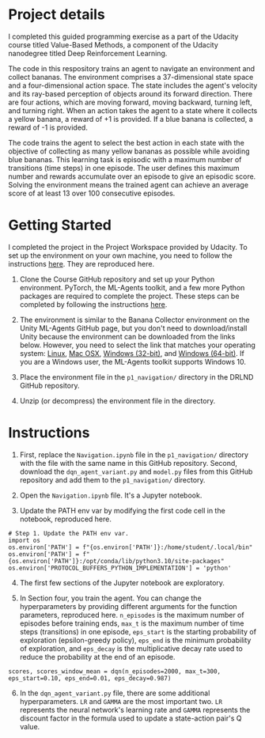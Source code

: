 # Project details

I completed this guided programming exercise as a part of the Udacity course titled Value-Based Methods, a component of the Udacity nanodegree titled Deep Reinforcement Learning.

The code in this respository trains an agent to navigate an environment and collect bananas. The environment comprises a 37-dimensional state space and a four-dimensional action space. The state includes the agent's velocity and its ray-based perception of objects around its forward direction. There are four actions, which are moving forward, moving backward, turning left, and turning right. When an action takes the agent to a state where it collects a yellow banana, a reward of +1 is provided. If a blue banana is collected, a reward of -1 is provided.

The code trains the agent to select the best action in each state with the objective of collecting as many yellow bananas as possible while avoiding blue bananas. This learning task is episodic with a maximum number of transitions (time steps) in one episode. The user defines this maximum number and rewards accumulate over an episode to give an episodic score. Solving the environment means the trained agent can achieve an average score of at least 13 over 100 consecutive episodes.

# Getting Started

I completed the project in the Project Workspace provided by Udacity. To set up the environment on your own machine, you need to follow the instructions [here]([https://pages.github.com/](https://github.com/udacity/deep-reinforcement-learning/tree/master/p1_navigation#getting-started)). They are reproduced here.

1. Clone the Course GitHub repository and set up your Python environment. PyTorch, the ML-Agents toolkit, and a few more Python packages are required to complete the project. These steps can be completed by following the instructions [here](https://github.com/udacity/Value-based-methods#dependencies).

2. The environment is similar to the Banana Collector environment on the Unity ML-Agents GitHub page, but you don't need to download/install Unity because the environment can be downloaded from the links below. However, you need to select the link that matches your operating system: [Linux](https://s3-us-west-1.amazonaws.com/udacity-drlnd/P1/Banana/Banana_Linux.zip), [Mac OSX](https://s3-us-west-1.amazonaws.com/udacity-drlnd/P1/Banana/Banana.app.zip), [Windows (32-bit)](https://s3-us-west-1.amazonaws.com/udacity-drlnd/P1/Banana/Banana_Windows_x86.zip), and [Windows (64-bit)](https://s3-us-west-1.amazonaws.com/udacity-drlnd/P1/Banana/Banana_Windows_x86_64.zip). If you are a Windows user, the ML-Agents toolkit supports Windows 10.

3. Place the environment file in the `p1_navigation/` directory in the DRLND GitHub repository.
  
4. Unzip (or decompress) the environment file in the directory.

# Instructions

1. First, replace the `Navigation.ipynb` file in the `p1_navigation/` directory with the file with the same name in this GitHub repository. Second, download the `dqn_agent_variant.py` and `model.py` files from this GitHub repository and add them to the `p1_navigation/` directory.

2. Open the `Navigation.ipynb` file. It's a Jupyter notebook.

3. Update the PATH env var by modifying the first code cell in the notebook, reproduced here.

```
# Step 1. Update the PATH env var. 
import os
os.environ['PATH'] = f"{os.environ['PATH']}:/home/student/.local/bin"
os.environ['PATH'] = f"{os.environ['PATH']}:/opt/conda/lib/python3.10/site-packages"
os.environ['PROTOCOL_BUFFERS_PYTHON_IMPLEMENTATION'] = 'python'
```

4. The first few sections of the Jupyter notebook are exploratory.

5. In Section four, you train the agent. You can change the hyperparameters by providing different arguments for the function parameters, reproduced here. `n_episodes` is the maximum number of episodes before training ends, `max_t` is the maximum number of time steps (transitions) in one episode, `eps_start` is the starting probability of exploration (epsilon-greedy policy), `eps_end` is the minimum probability of exploration, and `eps_decay` is the multiplicative decay rate used to reduce the probability at the end of an episode.

```
scores, scores_window_mean = dqn(n_episodes=2000, max_t=300, eps_start=0.10, eps_end=0.01, eps_decay=0.987)
```

6. In the `dqn_agent_variant.py` file, there are some additional hyperparameters. `LR` and `GAMMA` are the most important two. `LR` represents the neural network's learning rate and `GAMMA` represents the discount factor in the formula used to update a state-action pair's Q value.

